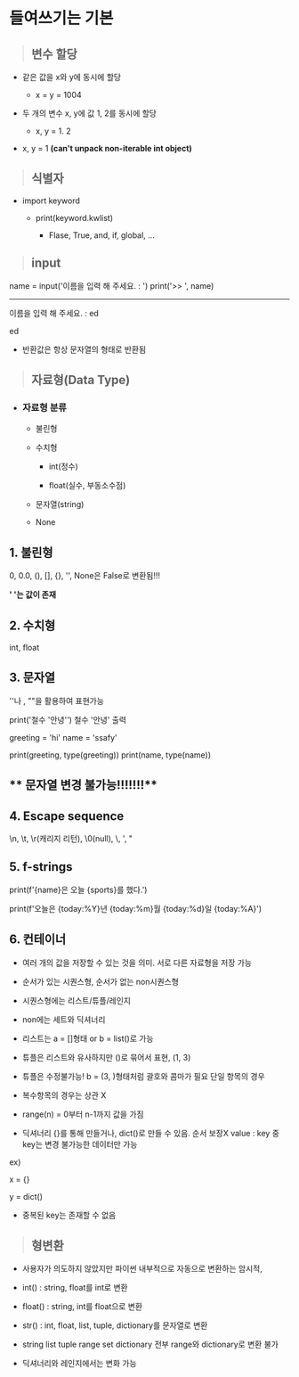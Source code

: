 # 들여쓰기는 기본

> ## 변수 할당

- 같은 값을 x와 y에 동시에 할당
  
  - x  =  y  = 1004  

- 두 개의 변수 x, y에 값 1, 2를 동시에 할당
  
  - x, y = 1. 2

- x, y  =  1 **(can't unpack non-iterable int object)**

> ## 식별자

- import keyword 
  
  - print(keyword.kwlist)
    
    - Flase, True, and, if, global, ...

> ## input

name = input('이름을 입력 해 주세요. : ')
print('>> ', name)

---

이름을 입력 해 주세요. : ed

ed

- 반환값은 항상 문자열의 형태로 반환됨

> ## 자료형(Data Type)

- ### 자료형 분류
  
  - 불린형
  
  - 수치형
    
    - int(정수)
    
    - float(실수, 부동소수점)
  
  - 문자열(string)
  
  - None

## 1. 불린형

0, 0.0, (), [], {}, '', None은 False로 변환됨!!!

**' '는 값이 존재**

## 2. 수치형

int, float

## 3. 문자열

''나 , ""을 활용하여 표현가능

print('철수 \'안녕\'')  철수 '안녕' 출력

greeting = 'hi'
name = 'ssafy'

print(greeting, type(greeting))
print(name, type(name))

## ** 문자열 변경 불가능!!!!!!!**

## 4. Escape sequence

\n, \t, \r(캐리지 리턴), \0(null), \\\, \', \"

## 5. f-strings

print(f'{name}은 오늘 {sports}를 했다.')

print(f'오늘은 {today:%Y}년 {today:%m}월 {today:%d}일 {today:%A}')

## 6. 컨테이너

- 여러 개의 값을 저장할 수 있는 것을 의미. 서로 다른 자료형을 저장 가능

- 순서가 있는 시퀀스형, 순서가 없는 non시퀀스형

- 시퀀스형에는 리스트/튜플/레인지

- non에는 세트와 딕셔너리

- 리스트는 a = []형태 or b =  list()로 가능

- 튜플은 리스트와 유사하지만 ()로 묶어서 표현, (1, 3)

- 튜플은 수정불가능! b = (3, )형태처럼 괄호와 콤마가 필요 단일 항목의 경우

- 복수항목의 경우는 상관 X

- range(n) = 0부터 n-1까지 값을 가짐

- 딕셔너리 {}를 통해 만들거나, dict()로 만들 수 있음. 순서 보장X  value : key 중 key는 변경 불가능한 데이터만 가능

ex) 

x = {}

y = dict()

-  중복된 key는 존재할 수 없음    

> ## 형변환

- 사용자가 의도하지 않았지만 파이썬 내부적으로 자동으로 변환하는 암시적,

- int() : string, float를 int로 변환

- float() : string, int를 float으로 변환

- str() : int, float, list, tuple, dictionary를 문자열로 변환

- string list tuple range set dictionary 전부 range와 dictionary로 변환 불가

- 딕셔너리와 레인지에서는 변화 가능
